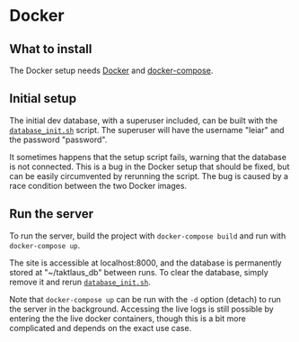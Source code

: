 # Docker

## What to install

The Docker setup needs [Docker](https://docs.docker.com/get-docker/) and [docker-compose](https://docs.docker.com/compose/install/).

## Initial setup

The initial dev database, with a superuser included, can be built with the [`database_init.sh`](./database_init.sh) script.
The superuser will have the username "leiar" and the password "password".

It sometimes happens that the setup script fails, warning that the database is not connected. This is a bug in the Docker setup that should be fixed, but can be easily circumvented by rerunning the script.
The bug is caused by a race condition between the two Docker images.

## Run the server

To run the server, build the project with `docker-compose build` and run with `docker-compose up`.

The site is accessible at localhost:8000, and the database is permanently stored at "~/taktlaus_db" between runs.
To clear the database, simply remove it and rerun [`database_init.sh`](./database_init.sh).

Note that `docker-compose up` can be run with the `-d` option (detach) to run the server in the background.
Accessing the live logs is still possible by entering the the live docker containers, though this is a bit more complicated and depends on the exact use case.
